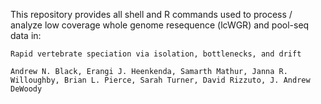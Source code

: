 This repository provides all shell and R commands used to process / analyze low coverage whole genome resequence (lcWGR) and pool-seq data in:


``Rapid vertebrate speciation via isolation, bottlenecks, and drift``


``Andrew N. Black, Erangi J. Heenkenda, Samarth Mathur, Janna R. Willoughby, Brian L. Pierce, Sarah Turner, David Rizzuto, J. Andrew DeWoody``







